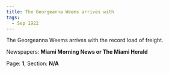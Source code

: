 ```yaml
---  
title: The Georgeanna Weems arrives with  
tags:  
  - Sep 1922  
---  
```

  
The Georgeanna Weems arrives with the record load of freight.  
  
Newspapers: **Miami Morning News or The Miami Herald**  
  
Page: **1**, Section: **N/A** 
